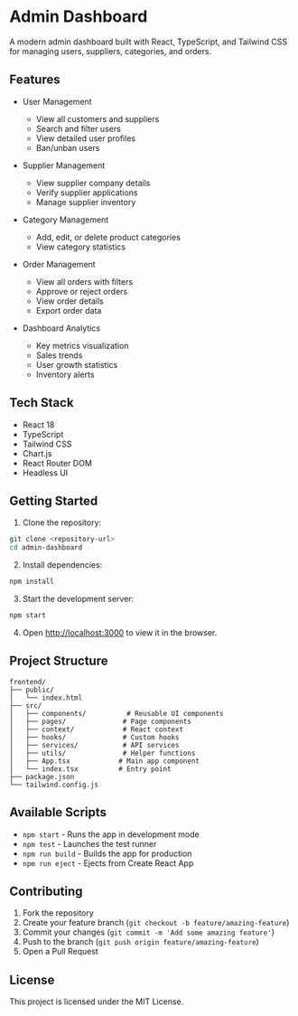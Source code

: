 # Admin Dashboard

A modern admin dashboard built with React, TypeScript, and Tailwind CSS for managing users, suppliers, categories, and orders.

## Features

- User Management
  - View all customers and suppliers
  - Search and filter users
  - View detailed user profiles
  - Ban/unban users

- Supplier Management
  - View supplier company details
  - Verify supplier applications
  - Manage supplier inventory

- Category Management
  - Add, edit, or delete product categories
  - View category statistics

- Order Management
  - View all orders with filters
  - Approve or reject orders
  - View order details
  - Export order data

- Dashboard Analytics
  - Key metrics visualization
  - Sales trends
  - User growth statistics
  - Inventory alerts

## Tech Stack

- React 18
- TypeScript
- Tailwind CSS
- Chart.js
- React Router DOM
- Headless UI

## Getting Started

1. Clone the repository:
```bash
git clone <repository-url>
cd admin-dashboard
```

2. Install dependencies:
```bash
npm install
```

3. Start the development server:
```bash
npm start
```

4. Open [http://localhost:3000](http://localhost:3000) to view it in the browser.

## Project Structure

```
frontend/
├── public/
│   └── index.html
├── src/
│   ├── components/          # Reusable UI components
│   ├── pages/              # Page components
│   ├── context/            # React context
│   ├── hooks/              # Custom hooks
│   ├── services/           # API services
│   ├── utils/              # Helper functions
│   ├── App.tsx            # Main app component
│   └── index.tsx          # Entry point
├── package.json
└── tailwind.config.js
```

## Available Scripts

- `npm start` - Runs the app in development mode
- `npm test` - Launches the test runner
- `npm run build` - Builds the app for production
- `npm run eject` - Ejects from Create React App

## Contributing

1. Fork the repository
2. Create your feature branch (`git checkout -b feature/amazing-feature`)
3. Commit your changes (`git commit -m 'Add some amazing feature'`)
4. Push to the branch (`git push origin feature/amazing-feature`)
5. Open a Pull Request

## License

This project is licensed under the MIT License. 